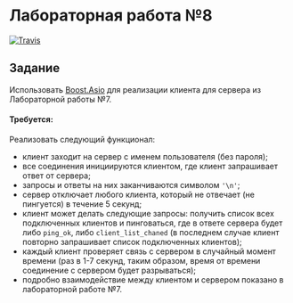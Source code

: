 # Лабораторная работа №8
[![Travis][build-badge]][build]

[build-badge]: https://travis-ci.com/enyarina/lab8.svg?branch=master
[build]: https://travis-ci.com/enyarina/lab8
## Задание

Использовать [Boost.Asio](https://www.boost.org/doc/libs/1_66_0/doc/html/boost_asio.html) для реализации клиента для сервера из Лабораторной работы №7.

#### Требуется:
Реализовать следующий функционал:
- клиент заходит на сервер с именем пользователя (без пароля);
- все соединения инициируются клиентом, где клиент запрашивает ответ от сервера;
- запросы и ответы на них заканчиваются символом `'\n'`;
- сервер отключает любого клиента, который не отвечает (не пингуется) в течение 5 секунд;
- клиент может делать следующие запросы: получить список всех подключенных клиентов и пинговаться, где в ответе сервера будет либо `ping_ok`, либо `client_list_chaned` (в последнем случае клиент повторно запрашивает список подключенных клиентов);
- каждый клиент проверяет связь с сервером в случайный момент времени (раз в 1-7 секунд, таким образом, время от времени соединение с сервером будет разрываться);
- подробно взаимодействие между клиентом и сервером показано в лабораторной работе №7.
